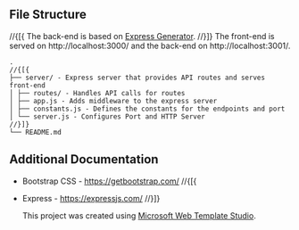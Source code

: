 ## File Structure

//{[{
The back-end is based on [Express Generator](https://expressjs.com/en/starter/generator.html).
//}]}
The front-end is served on http://localhost:3000/ and the back-end on http://localhost:3001/.

```
.
//{[{
├── server/ - Express server that provides API routes and serves front-end
│ ├── routes/ - Handles API calls for routes
│ ├── app.js - Adds middleware to the express server
│ ├── constants.js - Defines the constants for the endpoints and port
│ └── server.js - Configures Port and HTTP Server
//}]}
└── README.md
```

## Additional Documentation

- Bootstrap CSS - https://getbootstrap.com/
//{[{
- Express - https://expressjs.com/
//}]}

  This project was created using [Microsoft Web Template Studio](https://github.com/Microsoft/WebTemplateStudio).
